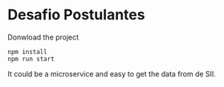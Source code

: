 # Desafio Postulantes

Donwload the project

    npm install
    npm run start

It could be a microservice and easy to get the data from de SII.
